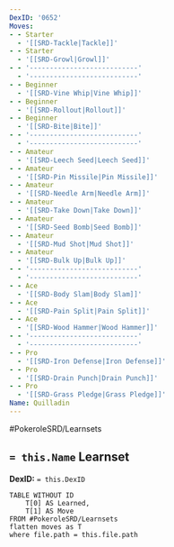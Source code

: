 ```yaml
---
DexID: '0652'
Moves:
- - Starter
  - '[[SRD-Tackle|Tackle]]'
- - Starter
  - '[[SRD-Growl|Growl]]'
- - '---------------------------'
  - '---------------------------'
- - Beginner
  - '[[SRD-Vine Whip|Vine Whip]]'
- - Beginner
  - '[[SRD-Rollout|Rollout]]'
- - Beginner
  - '[[SRD-Bite|Bite]]'
- - '---------------------------'
  - '---------------------------'
- - Amateur
  - '[[SRD-Leech Seed|Leech Seed]]'
- - Amateur
  - '[[SRD-Pin Missile|Pin Missile]]'
- - Amateur
  - '[[SRD-Needle Arm|Needle Arm]]'
- - Amateur
  - '[[SRD-Take Down|Take Down]]'
- - Amateur
  - '[[SRD-Seed Bomb|Seed Bomb]]'
- - Amateur
  - '[[SRD-Mud Shot|Mud Shot]]'
- - Amateur
  - '[[SRD-Bulk Up|Bulk Up]]'
- - '---------------------------'
  - '---------------------------'
- - Ace
  - '[[SRD-Body Slam|Body Slam]]'
- - Ace
  - '[[SRD-Pain Split|Pain Split]]'
- - Ace
  - '[[SRD-Wood Hammer|Wood Hammer]]'
- - '---------------------------'
  - '---------------------------'
- - Pro
  - '[[SRD-Iron Defense|Iron Defense]]'
- - Pro
  - '[[SRD-Drain Punch|Drain Punch]]'
- - Pro
  - '[[SRD-Grass Pledge|Grass Pledge]]'
Name: Quilladin
---
```


#PokeroleSRD/Learnsets

## `= this.Name` Learnset

**DexID:** `= this.DexID`

```dataview
TABLE WITHOUT ID
    T[0] AS Learned,
    T[1] AS Move
FROM #PokeroleSRD/Learnsets
flatten moves as T
where file.path = this.file.path
```
